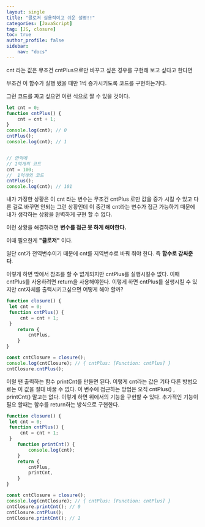 ```yaml
---
layout: single
title: "클로저 실용적이고 쉬운 설명!!"
categories: [JavaScript]
tag: [JS, closure]
toc: true
author_profile: false
sidebar:
    nav: "docs"
---
```


cnt 라는 값은 무조건 cntPlus으로만 바꾸고 싶은 경우를 구현해 보고 싶다고 한다면

무조건 이 함수가 실행 됐을 때만 1씩 증가시키도록 코드를 구현하는거다.

그런 코드를 짜고 싶으면 이런 식으로 짤 수 있을 것이다.

```javascript
let cnt = 0;
function cntPlus() {
    cnt = cnt + 1;
}
console.log(cnt); // 0
cntPlus();
console.log(cnt); // 1


// 만약에 
// 1억개의 코드
cnt = 100;
//  1억개의 코드 
cntPlus();
console.log(cnt); // 101
```

내가 가정한 상황은 이 cnt 라는 변수는 무조건 cntPlus 로만 값을 증가 시킬 수 있고 다른 걸로 바꾸면 안되는 그런 상황인데 이 중간에 cnt라는 변수가 접근 가능하기 때문에 내가 생각하는 상황을 완벽하게 구현 할 수 없다. 

이런 상황을 해결하려면 **변수를 접근 못 하게 해야한다.** 

이때 필요한게 **"클로저"** 이다. 

일단 cnt가 전역변수이기 때문에 cnt를 지역변수로 바꿔 줘야 한다. 즉 **함수로 감싸준다**.

이렇게 하면 밖에서 참조를 할 수 없게되지만 cntPlus를 실행시킬수 없다. 이때 cntPlus를 사용하려면 return을 사용해야한다. 이렇게 하면 cntPlus를 실행시킬 수 있지만 cnt자체를 출력시키고싶으면 어떻게 해야 할까?

```javascript
function closure() {
 let cnt = 0;
 function cntPlus() {
     cnt = cnt + 1;
 }
    return {
        cntPlus,
    }
}

const cntClosure = closure();
console.log(cntClosure); // { cntPlus: [Function: cntPlus] }
cntClosure.cntPlus();
```

이럴 땐 출력하는 함수 printCnt를 만들면 된다. 이렇게 cnt라는 값은 기타 다른 방법으로는 이 값을 절대 바꿀 수 없다. 이 변수에 접근하는 방법은 오직 cntPlus() , printCnt()  말고는 없다.  이렇게 하면 위에서의 기능을 구현할 수 있다. 추가적인 기능이 필요 할때는 함수를 return하는 방식으로 구현한다.

```javascript
function closure() {
 let cnt = 0;
 function cntPlus() {
     cnt = cnt + 1;
 }
    function printCnt() {
        console.log(cnt);
    }
    return {
        cntPlus,
        printCnt,
    }
}

const cntClosure = closure();
console.log(cntClosure); // { cntPlus: [Function: cntPlus] }
cntClosure.printCnt(); // 0
cntClosure.cntPlus();
cntClosure.printCnt(); // 1
```

